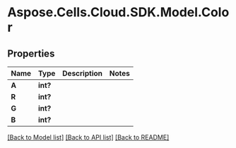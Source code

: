 # Aspose.Cells.Cloud.SDK.Model.Color
## Properties

Name | Type | Description | Notes
------------ | ------------- | ------------- | -------------
**A** | **int?** |  | 
**R** | **int?** |  | 
**G** | **int?** |  | 
**B** | **int?** |  | 

[[Back to Model list]](../README.md#documentation-for-models) [[Back to API list]](../README.md#documentation-for-api-endpoints) [[Back to README]](../README.md)

